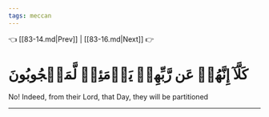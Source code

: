 ```yaml
---
tags: meccan
---
```


👈 [[83-14.md|Prev]] | [[83-16.md|Next]] 👉

# كَلَّآ إِنَّهُمۡ عَن رَّبِّهِمۡ يَوۡمَئِذٖ لَّمَحۡجُوبُونَ

No! Indeed, from their Lord, that Day, they will be partitioned

---


